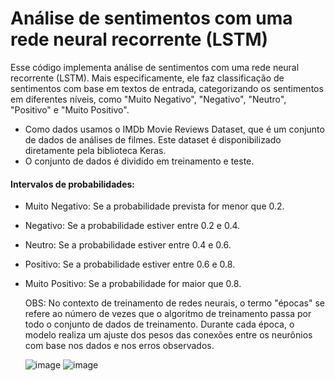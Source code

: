 # **Análise de sentimentos com uma rede neural recorrente (LSTM)**

Esse código implementa análise de sentimentos com uma rede neural recorrente (LSTM). Mais especificamente, ele faz classificação de sentimentos com base em textos de entrada, categorizando os sentimentos em diferentes níveis, como "Muito Negativo", "Negativo", "Neutro", "Positivo" e "Muito Positivo".

- Como dados usamos o IMDb Movie Reviews Dataset, que é um conjunto de dados de análises de filmes. Este dataset é disponibilizado diretamente pela biblioteca Keras.
- O conjunto de dados é dividido em treinamento e teste.

#### Intervalos de probabilidades:
- Muito Negativo: Se a probabilidade prevista for menor que 0.2.
- Negativo: Se a probabilidade estiver entre 0.2 e 0.4.
- Neutro: Se a probabilidade estiver entre 0.4 e 0.6.
- Positivo: Se a probabilidade estiver entre 0.6 e 0.8.
- Muito Positivo: Se a probabilidade for maior que 0.8.

  OBS: No contexto de treinamento de redes neurais, o termo "épocas" se refere ao número de vezes que o algoritmo de treinamento passa por todo o conjunto de dados de treinamento. Durante cada época, o modelo realiza um ajuste dos pesos das conexões entre os neurônios com base nos dados e nos erros observados.

  ![image](https://github.com/user-attachments/assets/0fe81093-377e-43ed-88a9-80ce4e3de12d)
![image](https://github.com/user-attachments/assets/04a07271-e5fc-475a-afbc-9c026ea438de)
